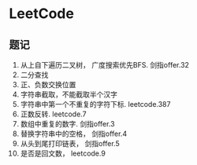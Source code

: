 # LeetCode

## 题记
1. 从上自下遍历二叉树， 广度搜索优先BFS. 剑指offer.32
2. 二分查找
3. 正、负数交换位置
4. 字符串截取，不能截取半个汉字
5. 字符串中第一个不重复的字符下标. leetcode.387
6. 正数反转.   leetcode.7
7. 数组中重复的数字. 剑指offer.3
8. 替换字符串中的空格， 剑指offer.4
9. 从头到尾打印链表， 剑指offer.5
10. 是否是回文数， leetcode.9


